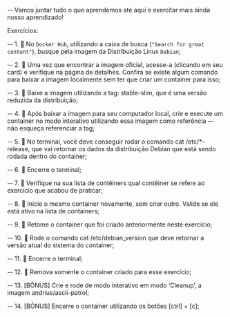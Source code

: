 -- Vamos juntar tudo o que aprendemos até aqui e exercitar mais ainda nosso aprendizado!

Exercícios: 

-- 1. 🚀 No `Docker Hub`, utilizando a caixa de busca (`"Search for great content"`), busque pela imagem da Distribuição Linux `Debian`;


-- 2. 🚀 Uma vez que encontrar a imagem oficial, acesse-a (clicando em seu card) e verifique na página de detalhes. Confira se existe algum comando para baixar a imagem localmente sem ter que criar um container para isso;


-- 3. 🚀 Baixe a imagem utilizando a tag: stable-slim, que é uma versão reduzida da distribuição;


-- 4. 🚀 Após baixar a imagem para seu computador local, crie e execute um container no modo interativo utilizando essa imagem como referência — não esqueça referenciar a tag;


-- 5. 🚀 No terminal, você deve conseguir rodar o comando cat /etc/*-release, que vai retornar os dados da distribuição Debian que está sendo rodada dentro do container;


-- 6. 🚀 Encerre o terminal;


-- 7. 🚀 Verifique na sua lista de contêiners qual contêiner se refere ao exercício que acabou de praticar;


-- 8. 🚀 Inicie o mesmo container novamente, sem criar outro. Valide se ele está ativo na lista de containers;


-- 9. 🚀 Retome o container que foi criado anteriormente neste exercício;


-- 10. 🚀 Rode o comando cat /etc/debian_version que deve retornar a versão atual do sistema do container;


-- 11. 🚀 Encerre o terminal;


-- 12. 🚀 Remova somente o container criado para esse exercício;


-- 13. [BÔNUS] Crie e rode de modo interativo em modo ‘Cleanup’, a imagem andrius/ascii-patrol;


-- 14. [BÔNUS] Encerre o container utilizando os botões [ctrl] + [c];
